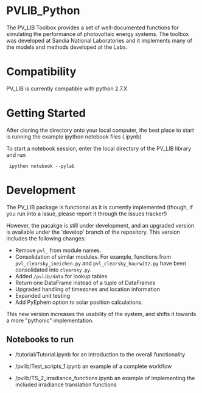 PVLIB_Python
============

The PV_LIB Toolbox provides a set of well-documented functions for simulating the performance of photovoltaic energy systems. The toolbox was developed at Sandia National Laboratories and it implements many of the models and methods developed at the Labs.


Compatibility
=============

PV_LIB is currently compatible with python 2.7.X

Getting Started
===============

After cloning the directory onto your local computer, the best place to start is running the example ipython notebook files (.ipynb)

To start a notebook session, enter the local directory of the PV_LIB library and run 

     ipython notebook --pylab

Development
===========

The PV_LIB package is functional as it is currently implemented (though, if you run into a issue, please report it through the issues tracker!)

However, the pacakge is still under development, and an upgraded version is available under the 'develop' branch of the repository. This version includes the following changes: 

* Remove ``pvl_`` from module names.
* Consolidation of similar modules. For example, functions from ``pvl_clearsky_ineichen.py`` and ``pvl_clearsky_haurwitz.py`` have been consolidated into ``clearsky.py``. 
* Added ``/pvlib/data`` for lookup tables
* Return one DataFrame instead of a tuple of DataFrames
* Upgraded handling of timezones and location information
* Expanded unit testing
* Add PyEphem option to solar position calculations. 

This new version increases the usability of the system, and shifts it towards a more "pythonic" implementation. 


Notebooks to run
---------------------

*  /tutorial/Tutorial.ipynb for an introduction to the overall functionality 

* /pvlib/Test_scripts_1.ipynb an example of a complete workflow

* /pvlib/TS_2_irradiance_functions.ipynb an example of implementing the included irradiance translation functions
 
